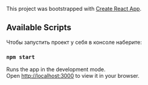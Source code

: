 

This project was bootstrapped with [Create React App](https://github.com/facebook/create-react-app).

## Available Scripts

Чтобы запустить проект у себя в консоле наберите:

### `npm start`

Runs the app in the development mode.\
Open [http://localhost:3000](http://localhost:3000) to view it in your browser.


